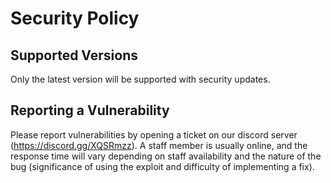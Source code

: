 # Security Policy

## Supported Versions

Only the latest version will be supported with security updates.

## Reporting a Vulnerability

Please report vulnerabilities by opening a ticket on our discord server (https://discord.gg/XQSRmzz). A staff member is usually online, and the response time will vary depending on staff availability and the nature of the bug (significance of using the exploit and difficulty of implementing a fix).
